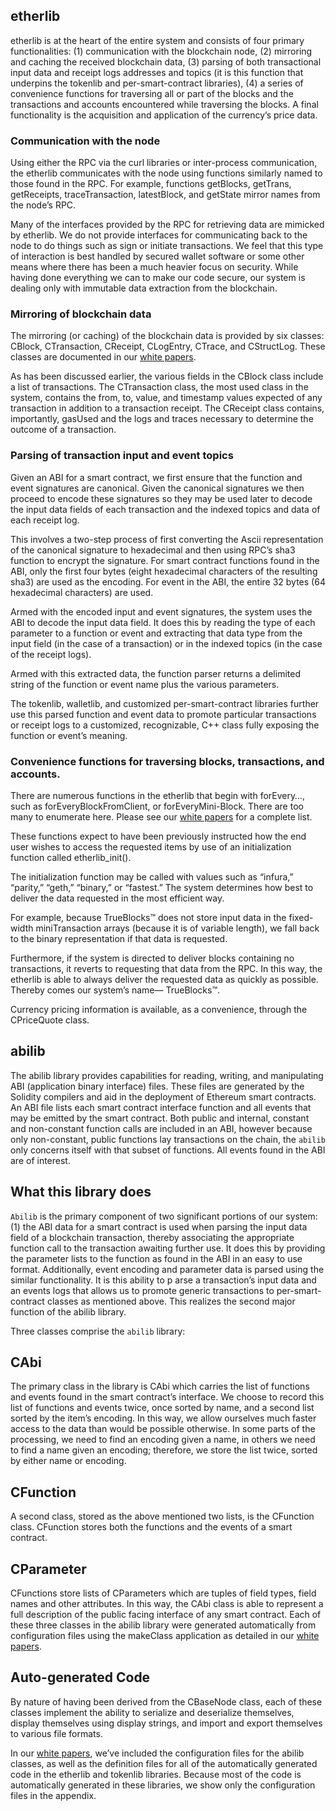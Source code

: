 ## etherlib

etherlib is at the heart of the entire system and consists of four  primary functionalities: (1) communication with the blockchain node, (2) mirroring and caching the received blockchain data, (3) parsing of both transactional input data and receipt logs addresses and topics (it is this function that underpins the tokenlib and per-smart-contract libraries), (4) a series of convenience functions for traversing all or part of the blocks and the transactions and accounts encountered while traversing the blocks. A final functionality is the acquisition and application of the currency’s price data.

### Communication with the node
Using either the RPC via the curl libraries or inter-process communication, the etherlib communicates with the node using functions similarly named to those found in the RPC. For example, functions getBlocks, getTrans, getReceipts, traceTransaction, latestBlock, and getState mirror names from the node’s RPC.

Many of the interfaces provided by the RPC for retrieving data are mimicked by etherlib. We do not provide interfaces for communicating back to the node to do things such as sign or initiate transactions. We feel that this type of interaction is best handled by secured wallet software or some other means where there has been a much heavier focus on security. While having done everything we can to make our code secure, our system is dealing only with immutable data extraction from the blockchain.

### Mirroring of blockchain data
The mirroring (or caching) of the blockchain data is provided by six classes: CBlock, CTransaction, CReceipt, CLogEntry, CTrace, and CStructLog. These classes are documented in our [white papers](../../other/papers/README.md).

As has been discussed earlier, the various fields in the CBlock class include a list of transactions. The CTransaction class, the most used class in the system, contains the from, to, value, and timestamp values expected of any transaction in addition to a transaction receipt. The CReceipt class contains, importantly, gasUsed and the logs and traces necessary to determine the outcome of a transaction.


### Parsing of transaction input and event topics
Given an ABI for a smart contract, we first ensure that the function and event signatures are canonical. Given the canonical signatures we then proceed to encode these signatures so they may be used later to decode the input data fields of each transaction and the indexed topics and data of each receipt log.

This involves a two-step process of first converting the Ascii representation of the canonical signature to hexadecimal and then using RPC’s sha3 function to encrypt the signature. For smart contract functions found in the ABI, only the first four bytes (eight hexadecimal characters of the resulting sha3) are used as the encoding. For event in the ABI, the entire 32 bytes (64 hexadecimal characters) are used.

Armed with the encoded input and event signatures, the system uses the ABI to decode the input data field. It does this by reading the type of each parameter to a function or event and extracting that data type from the input field (in the case of a transaction) or in the indexed topics (in the case of the receipt logs).

Armed with this extracted data, the function parser returns a delimited string of the function or event name plus the various parameters.

The tokenlib, walletlib, and customized per-smart-contract libraries further use this parsed function and event data to promote particular transactions or receipt logs to a customized, recognizable, C++ class fully exposing the function or event’s meaning.

### Convenience functions for traversing blocks, transactions, and accounts.
There are numerous functions in the etherlib that begin with forEvery…, such as forEveryBlockFromClient, or forEveryMini-Block. There are too many to enumerate here. Please see our [white papers](../../other/papers/README.md) for a complete list.

These functions expect to have been previously instructed how the end user wishes to access the requested items by use of an initialization function called etherlib_init().

The initialization function may be called with values such as “infura,” “parity,” “geth,” “binary,” or “fastest.” The system determines how best to deliver the data requested in the most efficient way.

For example, because TrueBlocks™ does not store input data in the fixed-width miniTransaction arrays (because it is of variable length), we fall back to the binary representation if that data is requested.

Furthermore, if the system is directed to deliver blocks containing no transactions, it reverts to requesting that data from the RPC. In this way, the etherlib is able to always deliver the requested data as quickly as possible. Thereby comes our system’s name— TrueBlocks™.

Currency pricing information is available, as a convenience, through the CPriceQuote class.

## abilib

The abilib library provides capabilities for reading, writing, and manipulating ABI (application binary interface) files. These files are generated by the Solidity compilers and aid in the deployment of Ethereum smart contracts. An ABI file lists each smart contract interface function and all events that may be emitted by the smart contract. Both public and internal, constant and non-constant function calls are included in an ABI, however because only non-constant, public functions lay transactions on the chain, the `abilib` only concerns itself with that subset of functions. All events found in the ABI are of interest.

## What this library does

`Abilib` is the primary component of two significant portions of our system: (1) the ABI data for a smart contract is used when parsing the input data field of a blockchain transaction, thereby associating the appropriate function call to the transaction awaiting further use. It does this by providing the parameter lists to the function as found in the ABI in an easy to use format. Additionally, event encoding and parameter data is parsed using the similar functionality. It is this ability to p arse a transaction’s input data and an events logs that allows us to promote generic transactions to per-smart-contract classes as mentioned above. This realizes the second major function of the abilib library.

Three classes comprise the `abilib` library:

## CAbi

The primary class in the library is CAbi which carries the list of functions and events found in the smart contract’s interface. We choose to record this list of functions and events twice, once sorted by name, and a second list sorted by the item’s encoding. In this way, we allow ourselves much faster access to the data than would be possible otherwise. In some parts of the processing, we need to find an encoding given a name, in others we need to find a name given an encoding; therefore, we store the list twice, sorted by either name or encoding.

## CFunction

A second class, stored as the above mentioned two lists, is the CFunction class. CFunction stores both the functions and the events of a smart contract.

## CParameter

CFunctions store lists of CParameters which are tuples of field types, field names and other attributes. In this way, the CAbi class is able to represent a full description of the public facing interface of any smart contract. Each of these three classes in the abilib library were generated automatically from configuration files using the makeClass application as detailed in our [white papers](../../other/papers/README.md).

## Auto-generated Code

By nature of having been derived from the CBaseNode class, each of these classes implement the ability to serialize and deserialize themselves, display themselves using display strings, and import and export themselves to various file formats.

In our [white papers](../../other/papers/README.md), we’ve included the configuration files for the abilib classes, as well as the definition files for all of the automatically generated code in the etherlib and tokenlib libraries. Because most of the code is automatically generated in these libraries, we show only the configuration files in the appendix.
